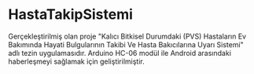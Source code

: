 # HastaTakipSistemi

Gerçekleştirilmiş olan proje "Kalıcı Bitkisel Durumdaki (PVS) Hastaların Ev Bakımında Hayati Bulgularının Takibi Ve Hasta Bakıcılarına Uyarı Sistemi" adlı tezin uygulamasıdır. 
Arduino HC-06 modül ile Android arasındaki haberleşmeyi sağlamak için geliştirilmiştir.
